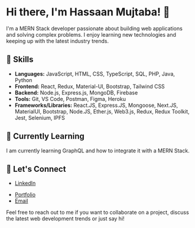 # Hi there, I'm Hassaan Mujtaba! 👋

I'm a MERN Stack developer passionate about building web applications and solving complex problems. I enjoy learning new technologies and keeping up with the latest industry trends.

## 🚀 Skills

- **Languages:** JavaScript, HTML, CSS, TypeScript, SQL, PHP, Java, Python
- **Frontend:** React, Redux, Material-UI, Bootstrap, Tailwind CSS
- **Backend:** Node.js, Express.js, MongoDB, Firebase
- **Tools:** Git, VS Code, Postman, Figma, Heroku
- **Frameworks/Libraries:** React.JS, Express.JS, Mongoose, Next.JS, MaterialUI, Bootstrap, Node.JS, Ether.js, Web3.js, Redux, Redux Toolkit, Jest, Selenium, IPFS

## 🌱 Currently Learning

I am currently learning GraphQL and how to integrate it with a MERN Stack.

## 💬 Let's Connect

- [LinkedIn](https://www.linkedin.com/in/abdul-raheem-67997525a)
<!-- - [Twitter](https://twitter.com/your-twitter-handle) -->
- [Portfolio](https://abdulraheem-tau.vercel.app/)
- [Email](mailto:hassaanmujtaba2@gmail.com)

Feel free to reach out to me if you want to collaborate on a project, discuss the latest web development trends or just say hi! 
